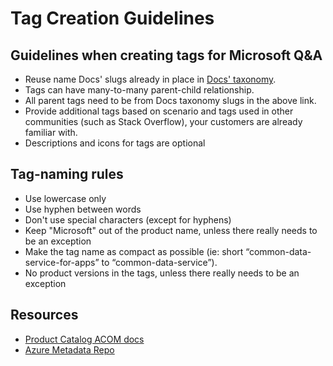 # Tag Creation Guidelines

## Guidelines when creating tags for Microsoft Q&A

- Reuse name Docs' slugs already in place in [Docs' taxonomy](https://review.docs.microsoft.com/en-us/new-hope/information-architecture/metadata/taxonomies?branch=master).
- Tags can have many-to-many parent-child relationship.
- All parent tags need to be from Docs taxonomy slugs in the above link.
- Provide additional tags based on scenario and tags used in other communities (such as Stack Overflow), your customers are already familiar with.
- Descriptions and icons for tags are optional

## Tag-naming rules

- Use lowercase only
- Use hyphen between words
- Don't use special characters (except for hyphens)
- Keep "Microsoft" out of the product name, unless there really needs to be an exception
- Make the tag name as compact as possible (ie: short “common-data-service-for-apps” to “common-data-service”).
- No product versions in the tags, unless there really needs to be an exception

## Resources

- [Product Catalog ACOM docs](https://acom.azure.net/documentation/product-catalog-synchronization-process/)
- [Azure Metadata Repo](https://github.com/Azure/azure-metadata)